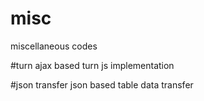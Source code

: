 # misc
miscellaneous codes

#turn
	ajax based turn js implementation
	
#json transfer
	json based table data transfer


